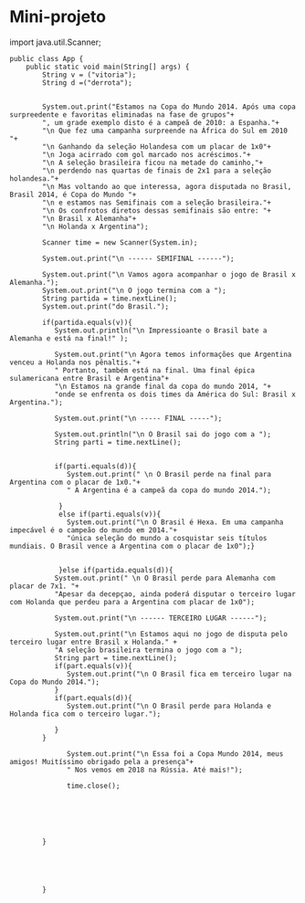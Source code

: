 # Mini-projeto
import java.util.Scanner;


    public class App {
        public static void main(String[] args) {
            String v = ("vitoria");
            String d =("derrota");
            

            System.out.print("Estamos na Copa do Mundo 2014. Após uma copa surpreedente e favoritas eliminadas na fase de grupos"+
            ", um grade exemplo disto é a campeã de 2010: a Espanha."+
            "\n Que fez uma campanha surpreende na África do Sul em 2010 "+
            "\n Ganhando da seleção Holandesa com um placar de 1x0"+
            "\n Joga acirrado com gol marcado nos acréscimos."+
            "\n A seleção brasileira ficou na metade do caminho,"+
            "\n perdendo nas quartas de finais de 2x1 para a seleção holandesa."+
            "\n Mas voltando ao que interessa, agora disputada no Brasil, Brasil 2014, é Copa do Mundo "+
            "\n e estamos nas Semifinais com a seleção brasileira."+
            "\n Os confrotos diretos dessas semifinais são entre: "+
            "\n Brasil x Alemanha"+
            "\n Holanda x Argentina");
                            
            Scanner time = new Scanner(System.in);

            System.out.print("\n ------ SEMIFINAL ------");

            System.out.print("\n Vamos agora acompanhar o jogo de Brasil x Alemanha.");
            System.out.print("\n O jogo termina com a ");
            String partida = time.nextLine();
            System.out.print("do Brasil.");

            if(partida.equals(v)){
               System.out.println("\n Impressioante o Brasil bate a Alemanha e está na final!" );
                
               System.out.print("\n Agora temos informações que Argentina venceu a Holanda nos pênaltis."+
               " Portanto, também está na final. Uma final épica sulamericana entre Brasil e Argentina"+
               "\n Estamos na grande final da copa do mundo 2014, "+
               "onde se enfrenta os dois times da América do Sul: Brasil x Argentina.");

               System.out.print("\n ----- FINAL -----");

               System.out.println("\n O Brasil sai do jogo com a ");
               String parti = time.nextLine();

               
               if(parti.equals(d)){
                  System.out.print(" \n O Brasil perde na final para Argentina com o placar de 1x0."+
                  " A Argentina é a campeã da copa do mundo 2014.");

                }
                else if(parti.equals(v)){
                  System.out.print("\n O Brasil é Hexa. Em uma campanha impecável é o campeão do mundo em 2014."+
                  "única seleção do mundo a cosquistar seis títulos mundiais. O Brasil vence a Argentina com o placar de 1x0");}

                
                }else if(partida.equals(d)){
               System.out.print(" \n O Brasil perde para Alemanha com placar de 7x1. "+
               "Apesar da decepçao, ainda poderá disputar o terceiro lugar com Holanda que perdeu para a Argentina com placar de 1x0");

               System.out.print("\n ------ TERCEIRO LUGAR ------");

               System.out.print("\n Estamos aqui no jogo de disputa pelo terceiro lugar entre Brasil x Holanda." + 
               "A seleção brasileira termina o jogo com a ");
               String part = time.nextLine();
               if(part.equals(v)){
                  System.out.print("\n O Brasil fica em terceiro lugar na Copa do Mundo 2014.");
               }
               if(part.equals(d)){
                  System.out.print("\n O Brasil perde para Holanda e Holanda fica com o terceiro lugar.");

               }
            }

                  System.out.print("\n Essa foi a Copa Mundo 2014, meus amigos! Muitíssimo obrigado pela a presença"+
                  " Nos vemos em 2018 na Rússia. Até mais!");

                  time.close();


                



            }

             
                       

            
            }
 
